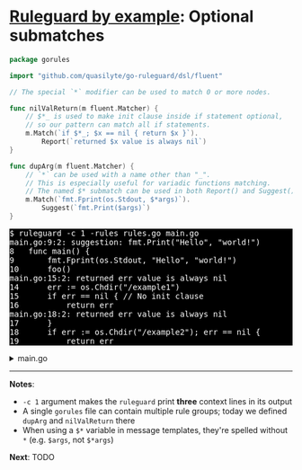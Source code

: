 # [Ruleguard by example](https://go-ruleguard.github.io/by-example/): Optional submatches

```go
package gorules

import "github.com/quasilyte/go-ruleguard/dsl/fluent"

// The special `*` modifier can be used to match 0 or more nodes.

func nilValReturn(m fluent.Matcher) {
	// $*_ is used to make init clause inside if statement optional,
	// so our pattern can match all if statements.
	m.Match(`if $*_; $x == nil { return $x }`).
		Report(`returned $x value is always nil`)
}

func dupArg(m fluent.Matcher) {
	// `*` can be used with a name other than "_".
	// This is especially useful for variadic functions matching.
	// The named $* submatch can be used in both Report() and Suggest() templates.
	m.Match(`fmt.Fprint(os.Stdout, $*args)`).
		Suggest(`fmt.Print($args)`)
}
```

<pre style="color: white; background-color: black">
$ ruleguard -c 1 -rules rules.go main.go
main.go:9:2: suggestion: fmt.Print("Hello", "world!")
8	func main() {
9		fmt.Fprint(os.Stdout, "Hello", "world!")
10		foo()
main.go:15:2: returned err value is always nil
14		err := os.Chdir("/example1")
15		if err == nil { // No init clause
16			return err
main.go:18:2: returned err value is always nil
17		}
18		if err := os.Chdir("/example2"); err == nil {
19			return err
</pre>

<details><summary>main.go</summary>

```go
package main

import (
	"fmt"
	"os"
)

func main() {
	fmt.Fprint(os.Stdout, "Hello", "world!")
	foo()
}

func foo() error {
	err := os.Chdir("/example1")
	if err == nil { // No init clause
		return err
	}
	if err := os.Chdir("/example2"); err == nil {
		return err
	}
	if err == nil {
		return nil // Doesn't match
	}
	return nil
}
```

</details>

<hr>

**Notes**:

* `-c 1` argument makes the `ruleguard` print **three** context lines in its output
* A single `gorules` file can contain multiple rule groups; today we defined `dupArg` and `nilValReturn` there
* When using a `$*` variable in message templates, they're spelled without `*` (e.g. `$args`, not `$*args`)

**Next**: TODO
